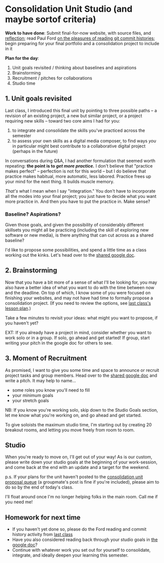 # Consolidation Unit Studio (and maybe sortof criteria)

**Work to have done**: Submit final-for-now website, with source files, and [reflection]({{site.github.issues_url}}); read Paul Ford [on the pleasures of reading git commit histories](https://www.nytimes.com/2019/06/11/magazine/letter-of-recommendation-bug-fixes-git.html); begin preparing for your final portfolio and a consolidation project to include in it

**Plan for the day**:

1. Unit goals revisited / thinking about baselines and aspirations
2. Brainstorming
3. Recruitment / pitches for collaborations
4. Studio time


## 1. Unit goals revisited

Last class, I introduced this final unit by pointing to three possible paths – a revision of an existing project, a new but similar project, or a project requiring new skills – toward two core aims I had for you:

1. to integrate and consolidate the skills you've practiced across the semester
2. to assess your own skills as a digital media composer, to find ways _you_ in particular might best contribute to a collaborative digital project (perhaps in the future)

In conversations during Q&A, I had another formulation that seemed worth repeating: **the point is to _get more practice._** I don't believe that "practice makes perfect" – perfection is not for this world – but I do believe that practice makes habitual, more automatic, less labored. Practice frees up your mind for the next thing. It builds muscle memory.

_That's_ what I mean when I say "integration." You don't have to incorporate all the modes into your final project; you just have to decide what you want more practice in. And then you have to put the practice in. Make sense?

### Baseline? Aspirations?

Given those goals, and given the possibility of considerably different skillsets you might all be practicing (including the skill of exploring new software or new media), is there anything that can cut across as a shared baseline?

I'd like to propose some possibilities, and spend a little time as a class working out the kinks. Let's head over to the [shared google doc](http://bit.ly/cdm2021spring-notes#heading=h.hthy0jahjkvz).


## 2. Brainstorming

Now that you have a bit more of a sense of what I'll be looking for, you may also have a better idea of what you want to do with the time between now and the deadline. On top of which, I know some of you were focused on finishing your websites, and may not have had time to formally propose a consolidation project. (If you need to review the options, see [last class's lesson plan](lesson-24).)

<div class="alert alert-success">
Take a few minutes to revisit your ideas: what might you want to propose, if you haven't yet?
</div>

EXT: If you already have a project in mind, consider whether you want to work solo or in a group. If solo, go ahead and get started! If group, start writing your pitch in the google doc for others to see.

## 3. Moment of Recruitment

As promised, I want to give you some time and space to announce or recruit project tasks and group members. Head over to the  [shared google doc](http://bit.ly/cdm2021spring-notes#heading=h.gmeko2mp1rrr) and write a pitch. It may help to name...

- some roles you know you'll need to fill
- your minimum goals
- your stretch goals

NB: If you know you're working solo, skip down to the Studio Goals section, let me know what you're working on, and go ahead and get started.

To give soloists the maximum studio time, I'm starting out by creating 20 breakout rooms, and letting you move freely from room to room.


## Studio
When you're ready to move on, I'll get out of your way! As is our custom, please write down your studio goals at the beginning of your work-session, and come back at the end with an update and a target for the weekend.

<div class="alert alert-warning">
p.s. If your plans for the unit haven't posted to the <a href="https://github.com/benmiller314/cdm2021spring/issues/15">consolidation unit proposal queue</a> (a groupmate's post is fine if you're included), please aim to do so by the end of today's class.
</div>

I'll float around once I'm no longer helping folks in the main room. Call me if you need me!



## Homework for next time
* If you haven't yet done so, please do the Ford reading and commit history activity from [last class](lesson-24#homework-for-next-time)
* Have you also considered reading back through your studio goals in [the google doc](http://bit.ly/cdm2021spring-notes)?
* Continue with whatever work you set out for yourself to consolidate, integrate, and ideally deepen your learning this semester.
